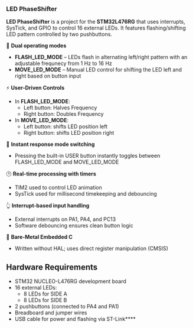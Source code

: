 ### LED PhaseShifter
**LED PhaseShifter** is a project for the **STM32L476RG** that uses interrupts, SysTick, and GPIO to control 16 external LEDs. It features flashing/shifting LED pattern controlled by two pushbuttons. 



🔄 **Dual operating modes**
  - **FLASH_LED_MODE** – LEDs flash in alternating left/right pattern with an adjustable frequnecy from 1 Hz to 16 Hz
  - **MOVE_LED_MODE** – Manual LED control for shifting the LED left and right based on button input

⚡ **User-Driven Controls**
- In **FLASH_LED_MODE**:
  - Left button: Halves Frequency
  - Right button: Doubles Frequency
- In **MOVE_LED_MODE**:
  - Left button: shifts LED position left
  - Right button: shifts LED position right

🔁 **Instant response mode switching**
 - Pressing the built-in USER button instantly toggles between FLASH_LED_MODE and MOVE_LED_MODE

🕒 **Real-time processing with timers**
  - TIM2 used to control LED animation
  - SysTick used for millisecond timekeeping and debouncing
    
👆 **Interrupt-based input handling**
  - External interrupts on PA1, PA4, and PC13
  - Software debouncing ensures clean button logic
    
🧪 **Bare-Metal Embedded C**
  - Written without HAL; uses direct register manipulation (CMSIS)


## Hardware Requirements
- STM32 NUCLEO-L476RG development board
- 16 external LEDs:
  - 8 LEDs for SIDE A
  - 8 LEDs for SIDE B
- 2 pushbuttons (connected to PA4 and PA1)
- Breadboard and jumper wires
- USB cable for power and flashing via ST-Link****
